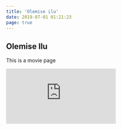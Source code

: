 ```yaml
---
title: 'Olemise ilu'
date: 2019-07-01 01:21:23
page: true
---
```


## Olemise Ilu

This is a movie page

<div class="w-full relative" style="padding-bottom: 56.25%">

<iframe src="https://www.youtube.com/embed/096vDXjQuco?autoplay=1" frameborder="0" allow="accelerometer; autoplay; encrypted-media; gyroscope; picture-in-picture" allowfullscreen class="absolute top-0 left-0 w-full h-full"></iframe>

</div>